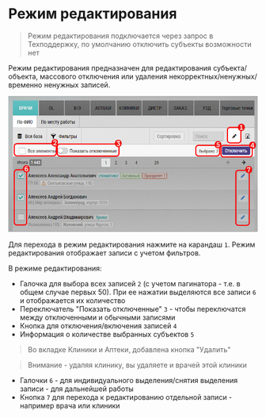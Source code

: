 # Режим редактирования

> Режим редактирования подключается через запрос в Техподдержку, по умолчанию отключить субъекты возможности нет 

Режим редактирования предназначен для редактирования субъекта/объекта, массового отключения или удаления некорректных/ненужных/временно ненужных записей.

![](../images/rep-planning-central-block-edit.png)

Для перехода в режим редактирования нажмите на карандаш `1`.
Режим редактирования отображает записи с учетом фильтров.

В режиме редактирования:
- Галочка для выбора всех записей `2` (с учетом пагинатора - т.е. в общем случае первых 50).
  При ее нажатии выделяются все записи `6` и отображается их количество
- Переключатель "Показать отключенные" `3` - чтобы переключатся между отключенными и обычными записями
- Кнопка для отключения/включения записей `4`
- Информация о количестве выбранных субъектов `5`

> Во вкладке Клиники и Аптеки, добавлена кнопка "Удалить"

> Внимание - удаляя клинику, вы удаляете и врачей этой клиники

- Галочки `6` - для индивидуального выделения/снятия выделения записи - для дальнейшей работы
- Кнопка `7` для перехода к редактированию отдельной записи - например врача или клиники

